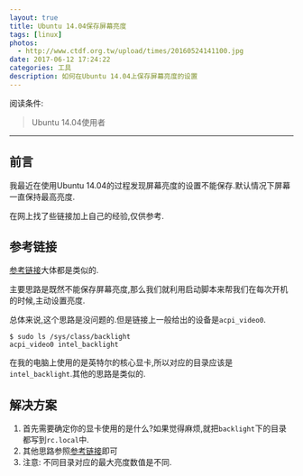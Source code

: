 ```yaml
---
layout: true
title: Ubuntu 14.04保存屏幕亮度
tags: [linux]
photos:
  - http://www.ctdf.org.tw/upload/times/20160524141100.jpg
date: 2017-06-12 17:24:22
categories: 工具
description: 如何在Ubuntu 14.04上保存屏幕亮度的设置
---
```


阅读条件:
> Ubuntu 14.04使用者

---

<!--more-->

## 前言
我最近在使用Ubuntu 14.04的过程发现屏幕亮度的设置不能保存.默认情况下屏幕一直保持最高亮度.

在网上找了些链接加上自己的经验,仅供参考.

## 参考链接
[参考链接](https://my.oschina.net/SBaof/blog/479439)大体都是类似的.

主要思路是既然不能保存屏幕亮度,那么我们就利用启动脚本来帮我们在每次开机的时候,主动设置亮度.

总体来说,这个思路是没问题的.但是链接上一般给出的设备是`acpi_video0`.

```
$ sudo ls /sys/class/backlight
acpi_video0 intel_backlight
```
在我的电脑上使用的是英特尔的核心显卡,所以对应的目录应该是`intel_backlight`.其他的思路是类似的.

## 解决方案

1. 首先需要确定你的显卡使用的是什么?如果觉得麻烦,就把`backlight`下的目录都写到`rc.local`中.
2. 其他思路参照[参考链接](https://my.oschina.net/SBaof/blog/479439)即可
3. 注意: 不同目录对应的最大亮度数值是不同.
